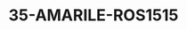 ---
title: 35-AMARILE-ROS1515
image: /v1543919832/viterbo/35-AMARILE-ROS1515.jpg
brand: rosa-clara
layout: vestito
---